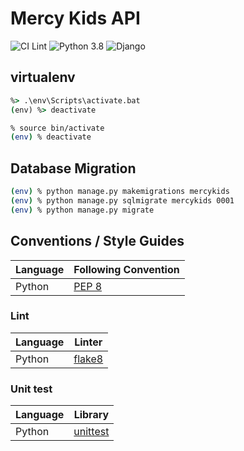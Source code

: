 # Mercy Kids API
![CI Lint](https://github.com/mercy-project/mercy-kids-django/workflows/Lint/badge.svg)
![Python 3.8](https://img.shields.io/badge/Python-3.8-blue.svg)
![Django](https://img.shields.io/badge/Django-3.1.5-yellowgreen.svg)

## virtualenv
```bat
%> .\env\Scripts\activate.bat
(env) %> deactivate
```
```bash
% source bin/activate
(env) % deactivate
```

## Database Migration
```bash
(env) % python manage.py makemigrations mercykids
(env) % python manage.py sqlmigrate mercykids 0001
(env) % python manage.py migrate
```

## Conventions / Style Guides
| Language | Following Convention |
| -------- | -------------------- |
| Python   | [PEP 8](https://www.python.org/dev/peps/pep-0008/) |

### Lint
| Language | Linter |
| -------- | ------ |
| Python   | [flake8](http://flake8.pycqa.org) |

### Unit test
| Language | Library |
| -------- | ------- |
| Python   | [unittest](https://docs.python.org/3/library/unittest.html) |